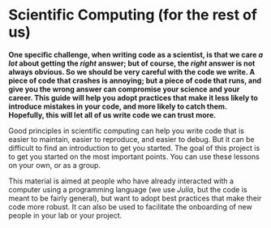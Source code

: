 # Scientific Computing (for the rest of us)

**One specific challenge, when writing code as a scientist, is that we care *a
lot* about getting the *right* answer; but of course, the *right* answer is not
always obvious. So we should be very careful with the code we write. A piece of
code that crashes is annoying; but a piece of code that runs, and give you the
wrong answer can compromise your science and your career. This guide will help
you adopt practices that make it less likely to introduce mistakes in your code,
and more likely to catch them. Hopefully, this will let all of us write code we
can trust more.**

Good principles in scientific computing can help you write code that is easier
to maintain, easier to reproduce, and easier to debug. But it can be difficult
to find an introduction to get you started. The goal of this project is to get
you started on the most important points. You can use these lessons on your own,
or as a group.

This material is aimed at people who have already interacted with a computer
using a programming language (we use *Julia*, but the code is meant to be fairly
general), but want to adopt best practices that make their code more robust. It
can also be used to facilitate the onboarding of new people in your lab or your
project.
